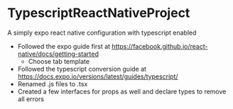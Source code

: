 # TypescriptReactNativeProject
A simply expo react native configuration with typescript enabled

- Followed the expo guide first at https://facebook.github.io/react-native/docs/getting-started
  - Choose tab template
- Followed the typescript conversion guide at https://docs.expo.io/versions/latest/guides/typescript/
- Renamed .js files to .tsx
- Created a few interfaces for props as well and declare types to remove all errors
